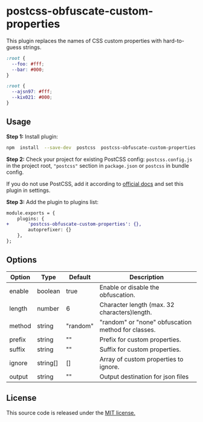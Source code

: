 # postcss-obfuscate-custom-properties

This plugin replaces the names of CSS custom properties with hard-to-guess strings.

```css
:root {
  --foo: #fff;
  --bar: #000;
}
```

```css
:root {
  --ajsn97: #fff;
  --kix021: #000;
}
```

## Usage

**Step 1:** Install plugin:

```sh
npm  install  --save-dev  postcss  postcss-obfuscate-custom-properties
```

**Step 2:** Check your project for existing PostCSS config: `postcss.config.js`
in the project root, `"postcss"` section in `package.json`
or `postcss` in bundle config.

If you do not use PostCSS, add it according to [official docs]
and set this plugin in settings.

**Step 3:** Add the plugin to plugins list:

```diff
module.exports = {
	plugins: {
+       'postcss-obfuscate-custom-properties': {},
		autoprefixer: {}
	},
};
```

## Options

| Option | Type     | Default  | Description                                        |
| ------ | -------- | -------- | -------------------------------------------------- |
| enable | boolean  | true     | Enable or disable the obfuscation.                 |
| length | number   | 6        | Character length (max. 32 characters)length.       |
| method | string   | "random" | "random" or "none" obfuscation method for classes. |
| prefix | string   | ""       | Prefix for custom properties.                      |
| suffix | string   | ""       | Suffix for custom properties.                      |
| ignore | string[] | []       | Array of custom properties to ignore.              |
| output | string   | ""       | Output destination for json files                  |

## License

This source code is released under the [MIT license.]

[MIT license.]: https://opensource.org/licenses/MIT
[official docs]: https://github.com/postcss/postcss#usage
